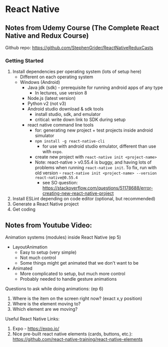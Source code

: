 # React Native

## Notes from Udemy Course (The Complete React Native and Redux Course)
Github repo: https://github.com/StephenGrider/ReactNativeReduxCasts
### Getting Started
1. Install dependencies per operating system (lots of setup here)
    - Different on each operating system
    - Windows (Android)
        - Java jdk (sdk) - prerequisite for running android apps of any type
            - In lectures, use version 8
        - Node.js (latest version)
        - Python v2 (not v3)
        - Android studio download & sdk tools
            - install studio, sdk, and emulator
            - critical: write down link to SDK during setup
        - react native command line tools
            - for: generating new project + test projects inside android simulator
            - `npm install -g react-native-cli`
                - for use with android studio emulator, different than use with `expo`.
            - create new project with `react-native init <project-name>`
            - Note: react-native > v0.55.4 is buggy, and having lots of problems when running `react-native init`. To fix, run with old version - `react-native init <project-name> --version react-native@0.55.4`
                - see SO question: https://stackoverflow.com/questions/51178688/error-creating-new-react-native-project
1. Install ESLint depending on code editor (optional, but recommended)
1. Generate a React Native project
1. Get coding

## Notes from Youtube Video:
Animation systems (modules) inside React Native (ep 5)
- LayoutAnimation
    - Easy to setup (very simple)
    - Not much control
    - Some things might get animated that we don't want to be
- Animated
    - More complicated to setup, but much more control
    - Probably needed to handle gesture animations

Questions to ask while doing animations: (ep 6)
1. Where is the item on the screen right now? (exact x,y position)
1. Where is the element moving to?
1. Which element are we moving?

Useful React Native Links:
1. Expo - https://expo.io/
1. Nice pre-built react native elements (cards, buttons, etc.): https://github.com/react-native-training/react-native-elements
